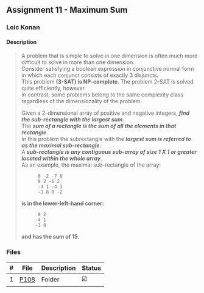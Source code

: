 ## Assignment 11 - Maximum Sum

### Loic Konan

#### Description

> A problem that is simple to solve in one dimension is often much more difficult to solve in more than
> one dimension.<br>
> Consider satisfying a boolean expression in conjunctive normal form in which each
> conjunct consists of exactly 3 disjuncts.<br>
> This problem **(3-SAT) is NP-complete**. The problem 2-SAT is solved quite efficiently, however.<br>
> In contrast, some problems belong to the same complexity class regardless of the dimensionality of the problem.<br>
>
> Given a 2-dimensional array of positive and negative integers, ***find the sub-rectangle with the largest sum***.<br>
> The ***sum of a rectangle is the sum of all the elements in that rectangle***.<br>
> In this problem the subrectangle with the ***largest sum is referred to as the maximal sub-rectangle***.<br>
> A ***sub-rectangle is any contiguous sub-array of size 1 X 1 or greater located within the whole array***.<br>
> As an example, the maximal sub-rectangle of the array:<br>
>
>           0 -2 -7 0
>           9 2 -6 2
>           -4 1 -4 1
>           -1 8 0 -2
> **is in the lower-left-hand corner:**
>
>           9 2
>          -4 1
>          -1 8
> **and has the sum of 15**.

### Files

|   #   | File     | Description | Status                  |
| :---: | -------- | ----------- | ----------------------- |
|   1   | [P108](./P108) | Folder      | :ballot_box_with_check: |

